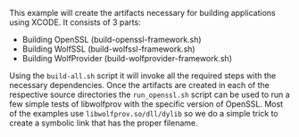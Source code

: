 This example will create the artifacts necessary for building applications using XCODE. It consists of 3 parts:
- Building OpenSSL (build-openssl-framework.sh)
- Building WolfSSL (build-wolfssl-framework.sh)
- Building WolfProvider (build-wolfprovider-framework.sh)

Using the `build-all.sh` script it will invoke all the required steps with the necessary dependencies. Once the artifacts are created in each of the respective source directories the `run_openssl.sh` script can be used to run a few simple tests of libwolfprov with the specific version of OpenSSL. Most of the examples use `libwolfprov.so/dll/dylib` so we do a simple trick to create a symbolic link that has the proper filename.
